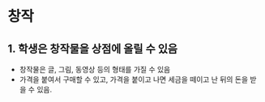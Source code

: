 # 창작

## 1. 학생은 창작물을 상점에 올릴 수 있음
- 창작물은 글, 그림, 동영상 등의 형태를 가질 수 있음
- 가격을 붙여서 구매할 수 있고, 가격을 붙이고 나면 세금을 떼이고 난 뒤의 돈을 받을 수 있음.